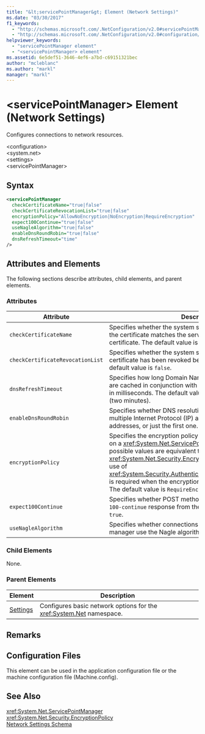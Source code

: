 ```yaml
---
title: "&lt;servicePointManager&gt; Element (Network Settings)"
ms.date: "03/30/2017"
f1_keywords: 
  - "http://schemas.microsoft.com/.NetConfiguration/v2.0#servicePointManager"
  - "http://schemas.microsoft.com/.NetConfiguration/v2.0#configuration/system.net/settings/servicePointManager"
helpviewer_keywords: 
  - "servicePointManager element"
  - "<servicePointManager> element"
ms.assetid: 6e5def51-3646-4ef6-a7bd-c69151321bec
author: "mcleblanc"
ms.author: "markl"
manager: "markl"
---
```

# &lt;servicePointManager&gt; Element (Network Settings)
Configures connections to network resources.  
  
 \<configuration>  
\<system.net>  
\<settings>  
\<servicePointManager>  
  
## Syntax  
  
```xml  
<servicePointManager  
  checkCertificateName="true|false"  
  checkCertificateRevocationList="true|false"  
  encryptionPolicy="AllowNoEncryption|NoEncryption|RequireEncryption"  
  expect100Continue="true|false"  
  useNagleAlgorithm="true|false"  
  enableDnsRoundRobin="true|false"  
  dnsRefreshTimeout="time"  
/>  
```  
  
## Attributes and Elements  
 The following sections describe attributes, child elements, and parent elements.  
  
### Attributes  
  
|**Attribute**|**Description**|  
|-------------------|---------------------|  
|`checkCertificateName`|Specifies whether the system should verify that the name on the certificate matches the server host name before using the certificate. The default value is `true`.|  
|`checkCertificateRevocationList`|Specifies whether the system should check whether the certificate has been revoked before using the certificate. The default value is `false`.|  
|`dnsRefreshTimeout`|Specifies how long Domain Name Service (DNS) resolutions are cached in conjunction with the DNS Round Robin option, in milliseconds. The default value is 120,000 milliseconds (two minutes).|  
|`enableDnsRoundRobin`|Specifies whether DNS resolutions of host names with multiple Internet Protocol (IP) addresses return all the addresses, or just the first one. The default value is `false`.|  
|`encryptionPolicy`|Specifies the encryption policy applied to an SSL/TLS session on a <xref:System.Net.ServicePointManager> instance. The possible values are equivalent to the values for the <xref:System.Net.Security.EncryptionPolicy> enumeration. The use of <xref:System.Security.Authentication.CipherAlgorithmType.Null> is required when the encryption policy is set to `NoEncryption`. The default value is `RequireEncryption`.|  
|`expect100Continue`|Specifies whether POST methods should expect to receive a `100-continue` response from the server. The default value is `true`.|  
|`useNagleAlgorithm`|Specifies whether connections controlled by the service point manager use the Nagle algorithm. The default value is `true`.|  
  
### Child Elements  
 None.  
  
### Parent Elements  
  
|**Element**|**Description**|  
|-----------------|---------------------|  
|[Settings](../../../../../docs/framework/configure-apps/file-schema/network/settings-element-network-settings.md)|Configures basic network options for the <xref:System.Net> namespace.|  
  
## Remarks  
  
## Configuration Files  
 This element can be used in the application configuration file or the machine configuration file (Machine.config).  
  
## See Also  
 <xref:System.Net.ServicePointManager>  
 <xref:System.Net.Security.EncryptionPolicy>  
 [Network Settings Schema](../../../../../docs/framework/configure-apps/file-schema/network/index.md)
